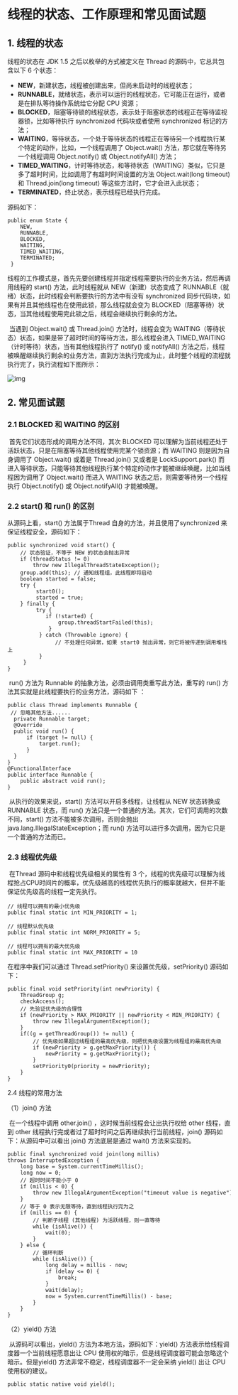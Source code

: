 # 线程的状态、工作原理和常见面试题 #

## 1. 线程的状态 ##

线程的状态在 JDK 1.5 之后以枚举的方式被定义在 Thread 的源码中，它总共包含以下 6 个状态：

- **NEW**，新建状态，线程被创建出来，但尚未启动时的线程状态；
- **RUNNABLE**，就绪状态，表示可以运行的线程状态，它可能正在运行，或者是在排队等待操作系统给它分配 CPU 资源；
- **BLOCKED**，阻塞等待锁的线程状态，表示处于阻塞状态的线程正在等待监视器锁，比如等待执行 synchronized 代码块或者使用 synchronized 标记的方法；
- **WAITING**，等待状态，一个处于等待状态的线程正在等待另一个线程执行某个特定的动作，比如，一个线程调用了 Object.wait() 方法，那它就在等待另一个线程调用 Object.notify() 或 Object.notifyAll() 方法；
- **TIMED_WAITING**，计时等待状态，和等待状态（WAITING）类似，它只是多了超时时间，比如调用了有超时时间设置的方法 Object.wait(long timeout) 和 Thread.join(long timeout) 等这些方法时，它才会进入此状态；
- **TERMINATED**，终止状态，表示线程已经执行完成。

源码如下：

```
public enum State {
    NEW,
    RUNNABLE,
    BLOCKED,
    WAITING,
    TIMED_WAITING,
    TERMINATED;
 }
```

​         线程的工作模式是，首先先要创建线程并指定线程需要执行的业务方法，然后再调用线程的 start() 方法，此时线程就从 NEW（新建）状态变成了 RUNNABLE（就绪）状态，此时线程会判断要执行的方法中有没有 synchronized 同步代码块，如果有并且其他线程也在使用此锁，那么线程就会变为 BLOCKED（阻塞等待）状态，当其他线程使用完此锁之后，线程会继续执行剩余的方法。

​        当遇到 Object.wait() 或 Thread.join() 方法时，线程会变为 WAITING（等待状态）状态，如果是带了超时时间的等待方法，那么线程会进入 TIMED_WAITING（计时等待）状态，当有其他线程执行了 notify() 或 notifyAll() 方法之后，线程被唤醒继续执行剩余的业务方法，直到方法执行完成为止，此时整个线程的流程就执行完了，执行流程如下图所示：

![img](https://s0.lgstatic.com/i/image3/M01/77/29/Cgq2xl5xxGKAKBpeAAEw9Ifr07Y662.png)

## 2. 常见面试题 ##

### 2.1 BLOCKED 和 WAITING 的区别 ###

​       首先它们状态形成的调用方法不同，其次 BLOCKED 可以理解为当前线程还处于活跃状态，只是在阻塞等待其他线程使用完某个锁资源；而 WAITING 则是因为自身调用了 Object.wait() 或着是 Thread.join() 又或者是 LockSupport.park() 而进入等待状态，只能等待其他线程执行某个特定的动作才能被继续唤醒，比如当线程因为调用了 Object.wait() 而进入 WAITING 状态之后，则需要等待另一个线程执行 Object.notify() 或 Object.notifyAll() 才能被唤醒。

### 2.2 start() 和 run() 的区别 ###

从源码上看，start() 方法属于Thread 自身的方法，并且使用了synchronized 来保证线程安全，源码如下：

```
public synchronized void start() {
    // 状态验证，不等于 NEW 的状态会抛出异常
	if (threadStatus != 0)
		throw new IllegalThreadStateException();
    group.add(this); // 通知线程组，此线程即将启动
    boolean started = false;
    try {
         start0();
         started = true;
    } finally {
         try {
         	if (!started) {
             	group.threadStartFailed(this);
             }
          } catch (Throwable ignore) {
               // 不处理任何异常，如果 start0 抛出异常，则它将被传递到调用堆栈上
          }
     }
}
```

​       run() 方法为 Runnable 的抽象方法，必须由调用类重写此方法，重写的 run() 方法其实就是此线程要执行的业务方法，源码如下 ：

```
public class Thread implements Runnable {
 // 忽略其他方法......
  private Runnable target;
  @Override
  public void run() {
      if (target != null) {
          target.run();
      }
  }
}
@FunctionalInterface
public interface Runnable {
    public abstract void run();
}
```

​       从执行的效果来说，start() 方法可以开启多线程，让线程从 NEW 状态转换成 RUNNABLE 状态，而 run() 方法只是一个普通的方法。其次，它们可调用的次数不同，start() 方法不能被多次调用，否则会抛出 java.lang.IllegalStateException；而 run() 方法可以进行多次调用，因为它只是一个普通的方法而已。

### 2.3 线程优先级 ###

​       在Thread 源码中和线程优先级相关的属性有 3 个，线程的优先级可以理解为线程抢占CPU时间片的概率，优先级越高的线程优先执行的概率就越大，但并不能保证优先级高的线程一定先执行。

```
// 线程可以拥有的最小优先级
public final static int MIN_PRIORITY = 1;

// 线程默认优先级
public final static int NORM_PRIORITY = 5;

// 线程可以拥有的最大优先级
public final static int MAX_PRIORITY = 10
```

在程序中我们可以通过 Thread.setPriority() 来设置优先级，setPriority() 源码如下：

```
public final void setPriority(int newPriority) {
    ThreadGroup g;
    checkAccess();
    // 先验证优先级的合理性
    if (newPriority > MAX_PRIORITY || newPriority < MIN_PRIORITY) {
        throw new IllegalArgumentException();
    }
    if((g = getThreadGroup()) != null) {
        // 优先级如果超过线程组的最高优先级，则把优先级设置为线程组的最高优先级
        if (newPriority > g.getMaxPriority()) {
            newPriority = g.getMaxPriority();
        }
        setPriority0(priority = newPriority);
    }
}
```

2.4 线程的常用方法

（1）join() 方法

​       在一个线程中调用 other.join() ，这时候当前线程会让出执行权给 other 线程，直到 other 线程执行完或者过了超时时间之后再继续执行当前线程，join() 源码如下：从源码中可以看出 join() 方法底层是通过 wait() 方法来实现的。

```
public final synchronized void join(long millis) 
throws InterruptedException {
    long base = System.currentTimeMillis();
    long now = 0;
    // 超时时间不能小于 0
    if (millis < 0) {
        throw new IllegalArgumentException("timeout value is negative");
    }
    // 等于 0 表示无限等待，直到线程执行完为之
    if (millis == 0) {
        // 判断子线程 (其他线程) 为活跃线程，则一直等待
        while (isAlive()) {
            wait(0);
        }
    } else {
        // 循环判断
        while (isAlive()) {
            long delay = millis - now;
            if (delay <= 0) {
                break;
            }
            wait(delay);
            now = System.currentTimeMillis() - base;
        }
    }
}
```

（2）yield() 方法

​       从源码可以看出，yield() 方法为本地方法，源码如下：yield() 方法表示给线程调度器一个当前线程愿意出让 CPU 使用权的暗示，但是线程调度器可能会忽略这个暗示。但是yield() 方法非常不稳定，线程调度器不一定会采纳 yield() 出让 CPU 使用权的建议。

```
public static native void yield();
```